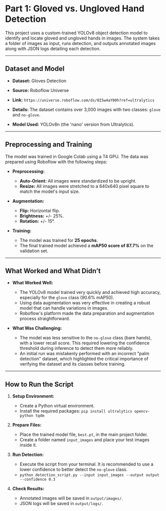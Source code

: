 # Part 1: Gloved vs. Ungloved Hand Detection

This project uses a custom-trained YOLOv8 object detection model to identify and locate gloved and ungloved hands in images. The system takes a folder of images as input, runs detection, and outputs annotated images along with JSON logs detailing each detection.

---
## Dataset and Model

* **Dataset:** Gloves Detection
* **Source:** Roboflow Universe
* **Link:** `https://universe.roboflow.com/ds/8I5w4aY00h?ref=ultralytics`
* **Details:** The dataset contains over 3,000 images with two classes: `glove` and `no-glove`.

* **Model Used:** YOLOv8n (the 'nano' version from Ultralytics).

---
## Preprocessing and Training

The model was trained in Google Colab using a T4 GPU. The data was prepared using Roboflow with the following steps:

* **Preprocessing:**
    * **Auto-Orient:** All images were standardized to be upright.
    * **Resize:** All images were stretched to a 640x640 pixel square to match the model's input size.

* **Augmentation:**
    * **Flip:** Horizontal flip.
    * **Brightness:** +/- 25%.
    * **Rotation:** +/- 15°.

* **Training:**
    * The model was trained for **25 epochs**.
    * The final trained model achieved a **mAP50 score of 87.7%** on the validation set.

---
## What Worked and What Didn’t

* **What Worked Well:**
    * The YOLOv8 model trained very quickly and achieved high accuracy, especially for the `glove` class (90.6% mAP50).
    * Using data augmentation was very effective in creating a robust model that can handle variations in images.
    * Roboflow's platform made the data preparation and augmentation process straightforward.

* **What Was Challenging:**
    * The model was less sensitive to the `no-glove` class (bare hands), with a lower recall score. This required lowering the confidence threshold during inference to detect them more reliably.
    * An initial run was mistakenly performed with an incorrect "palm detection" dataset, which highlighted the critical importance of verifying the dataset and its classes before training.

---
## How to Run the Script

1.  **Setup Environment:**
    * Create a Python virtual environment.
    * Install the required packages: `pip install ultralytics opencv-python tqdm`

2.  **Prepare Files:**
    * Place the trained model file, `best.pt`, in the main project folder.
    * Create a folder named `input_images` and place your test images inside it.

3.  **Run Detection:**
    * Execute the script from your terminal. It is recommended to use a lower confidence to better detect the `no-glove` class.
    * `python detection_script.py --input input_images --output output --confidence 0.3`

4.  **Check Results:**
    * Annotated images will be saved in `output/images/`.
    * JSON logs will be saved in `output/logs/`.
